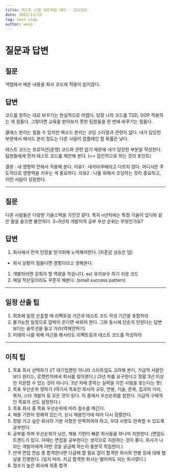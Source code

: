 ```yaml
---
title: 넥스트 스텝 네트워킹 데이 - 211123
date: 2021/11/23
tag: next-step
author: weno
---
```



# 질문과 답변

## 질문
넥텝에서 배운 내용을 회사 코드에 적용이 쉽지않다.

## 답변
코드를 원하는 대로 바꾸기는 현실적으로 어렵다.
당장 나의 코드를 TDD, OOP 적용하는 게 힘들다.
그렇다면 교육을 받아보지 못한 팀원들을 한 번에 바꾸기는 힘들다.

클래스 분리는 힘들 수 있지만 메소드 분리는 코딩 스타일과 관련이 없다.
내가 담당한 부분에서 메서드 분리 정도는 다른 사람이 컴플레인 할 확률은 낮다.

테스트 코드는 프로덕션(운영) 코드와 관련 없기 때문에 내가 담당한 부분을 작성한다.
팀원들에게 먼저 테스트 코드를 제안해 본다. (=> 점진적으로 하는 것이 포인트)

결론 : 내 영향력 안에서 적용해 본다.
이유1 : 네카라쿠배라고 다르지 않다. 어디서든 주도적으로 영향력을 키우는 게 중요하다.
이유2 : 나를 위해서 코딩하는 것이 중요하고, 이런 사람이 성장한다.

---

## 질문
다른 사람들은 다양한 기술스택을 가진것 같다.
특히 n년차에는 특정 기술이 있다와 같은 말을 들으면 불안하다.
3~5년차 개발자의 공부 우선 순위는 무엇인가요?

## 답변
1. 회사에서 먼저 인정을 받기위해 노력해야한다. (자존감 상승은 덤)
- 회사 상황이 힘들다면 경험이라고 생해본다.
1. 개발자라면 갖춰야 할 역량을 학습니다.
ex) 유지보수 하기 쉬운 코드
2. 매일 작은일이라도 꾸준히 해본다. (small success pattern)

---

## 일정 산출 팁
1. 최초에 일정 산출할 때 리팩토링 기간과 테스트 코드 작성 기간을 포함하라
2. 불가능한 일정으로 압박이 온다면 싸워야 한다. 그와 동시에 단순히 안된다는 답변보다는 솔루션을 들고 가라(역제안하기)
3. 미래의 나를 위해 야근을 해서라도 리팩토링과 테스트 코드를 작성하라
---

## 이직 팁
1. 목표 회사 선택하기 (IT 대기업뿐만 아니라 스타트업도 고려해 본다, 가급적 사람인보다 원티드, 로켓펀치에서 회사를 찾아본다.) (3년 차를 요구한다고 정말 3년 이상만 지원할 수 있는 것이 아니다. 3년 차에 준하는 실력을 가진 사람을 찾는다는 뜻)
2. 목표 우선순위 정하기 (여기서 목표란 회사의 규모, 연봉, 기술, 문화, 집과의 거리, 복지, 스타 개발자 등 모든 것이 된다. 이 중에서 우선순위를 정한다. 가급적 구체적인 목표의 선도 설정한다.)
3. 목표 회사 중 목표 우선순위에 따라 점수를 매긴다.
4. 채용 기한이 정해져 있는가, 상시 채용인가에 따라 다시 정렬한다.
5. 정말 가고 싶은 회사의 기본 사항은 만족하여야 하고, 우대 사항도 만족할 수 있도록 공부한다.
6. 공부를 하며 우선순위가 낮은, 채용 기한이 빠른 회사들을 하나씩 지원한다. (면접도 트렌드가 있다. 이때는 면접을 공부한다는 생각으로 지원하는 것이 좋다. 회사가 나라는 개발자에게 어떤 것을 궁금해 하는지 충분히 학습한다.)
7. 만약 면접 연습 중 합격한다면 다급해 할 필요 없이 합격한 회사와 연봉 등에 대해 협상을 진행한다. (잊지 마라. 지금 합격한 회사는 떨어져도 되는 회사였다.)
8. 점수가 높은 회사에 최종 합격